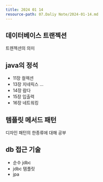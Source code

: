 ```yaml
---
title: 2024 01 14
resource-path: 07.Daliy Note/2024-01-14.md
---
```

## 데이터베이스 트랜젝션
트렌젝션의 의미


## java의 정석
- 11장 컬렉션
- 13장 지네릭스 ...
- 14장 람다
- 15장 입출력
- 16장 네트워킹

## 템플릿 메서드 패턴
디자인 패턴의 한종류에 대해 공부


## db 접근 기술
- 순수 jdbc
- jdbc 템플릿
- jpa
